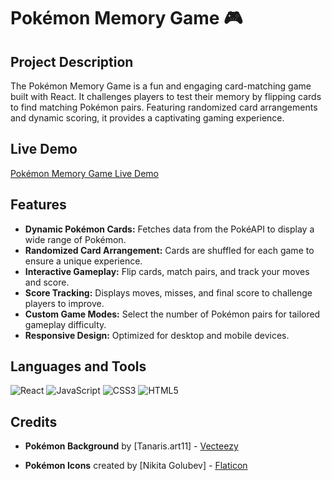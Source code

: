 # Pokémon Memory Game 🎮

## Project Description
The Pokémon Memory Game is a fun and engaging card-matching game built with React. It challenges players to test their memory by flipping cards to find matching Pokémon pairs. Featuring randomized card arrangements and dynamic scoring, it provides a captivating gaming experience.

## Live Demo
[Pokémon Memory Game Live Demo](https://memory-game-site-application.netlify.app/)

## Features
- **Dynamic Pokémon Cards:** Fetches data from the PokéAPI to display a wide range of Pokémon.
- **Randomized Card Arrangement:** Cards are shuffled for each game to ensure a unique experience.
- **Interactive Gameplay:** Flip cards, match pairs, and track your moves and score.
- **Score Tracking:** Displays moves, misses, and final score to challenge players to improve.
- **Custom Game Modes:** Select the number of Pokémon pairs for tailored gameplay difficulty.
- **Responsive Design:** Optimized for desktop and mobile devices.

## Languages and Tools
![React](https://img.shields.io/badge/React-61DAFB?style=for-the-badge&logo=react&logoColor=black)
![JavaScript](https://img.shields.io/badge/JavaScript-F7DF1E?style=for-the-badge&logo=javascript&logoColor=black)
![CSS3](https://img.shields.io/badge/CSS3-1572B6?style=for-the-badge&logo=css3&logoColor=white)
![HTML5](https://img.shields.io/badge/HTML5-E34F26?style=for-the-badge&logo=html5&logoColor=white)

## Credits

- **Pokémon Background** by [Tanaris.art11] - [Vecteezy](https://www.vecteezy.com/free-vector/pokemon-background)

- **Pokémon Icons** created by [Nikita Golubev] - [Flaticon](https://www.flaticon.com/free-icons/pokemon)

